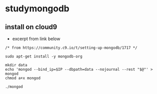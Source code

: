 # studymongodb

## install on cloud9
* excerpt from link below
```
/* from https://community.c9.io/t/setting-up-mongodb/1717 */

sudo apt-get install -y mongodb-org

mkdir data
echo 'mongod --bind_ip=$IP --dbpath=data --nojournal --rest "$@"' > mongod
chmod a+x mongod

./mongod


```
